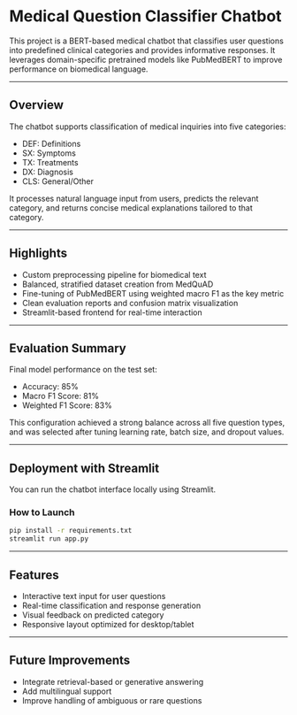 # Medical Question Classifier Chatbot

This project is a BERT-based medical chatbot that classifies user questions into predefined clinical categories and provides informative responses. It leverages domain-specific pretrained models like PubMedBERT to improve performance on biomedical language.

---

## Overview

The chatbot supports classification of medical inquiries into five categories:
- DEF: Definitions
- SX: Symptoms
- TX: Treatments
- DX: Diagnosis
- CLS: General/Other

It processes natural language input from users, predicts the relevant category, and returns concise medical explanations tailored to that category.

---

## Highlights

- Custom preprocessing pipeline for biomedical text
- Balanced, stratified dataset creation from MedQuAD
- Fine-tuning of PubMedBERT using weighted macro F1 as the key metric
- Clean evaluation reports and confusion matrix visualization
- Streamlit-based frontend for real-time interaction

---

## Evaluation Summary

Final model performance on the test set:
- Accuracy: 85%
- Macro F1 Score: 81%
- Weighted F1 Score: 83%

This configuration achieved a strong balance across all five question types, and was selected after tuning learning rate, batch size, and dropout values.

---

## Deployment with Streamlit

You can run the chatbot interface locally using Streamlit.

### How to Launch

```bash
pip install -r requirements.txt
streamlit run app.py
```

---

## Features

- Interactive text input for user questions
- Real-time classification and response generation
- Visual feedback on predicted category
- Responsive layout optimized for desktop/tablet

---

## Future Improvements

- Integrate retrieval-based or generative answering
- Add multilingual support
- Improve handling of ambiguous or rare questions
